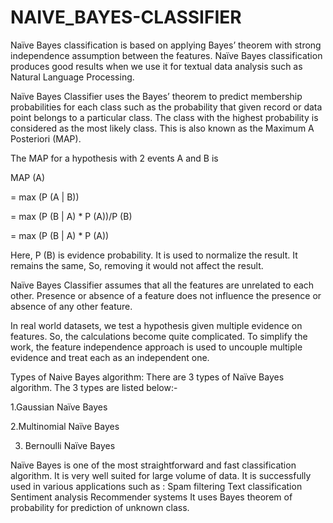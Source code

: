 # NAIVE_BAYES-CLASSIFIER
Naïve Bayes classification is based on applying Bayes’ theorem with strong independence assumption between the features. Naïve Bayes classification produces good results when we use it for textual data analysis such as Natural Language Processing.

Naïve Bayes Classifier uses the Bayes’ theorem to predict membership probabilities for each class such as the probability that given record or data point belongs to a particular class. The class with the highest probability is considered as the most likely class. This is also known as the Maximum A Posteriori (MAP).

The MAP for a hypothesis with 2 events A and B is

MAP (A)

= max (P (A | B))

= max (P (B | A) * P (A))/P (B)

= max (P (B | A) * P (A))

Here, P (B) is evidence probability. It is used to normalize the result. It remains the same, So, removing it would not affect the result.

Naïve Bayes Classifier assumes that all the features are unrelated to each other. Presence or absence of a feature does not influence the presence or absence of any other feature.

In real world datasets, we test a hypothesis given multiple evidence on features. So, the calculations become quite complicated. To simplify the work, the feature independence approach is used to uncouple multiple evidence and treat each as an independent one.

Types of Naive Bayes algorithm: 
There are 3 types of Naïve Bayes algorithm. The 3 types are listed below:-

1.Gaussian Naïve Bayes

2.Multinomial Naïve Bayes

3. Bernoulli Naïve Bayes

Naïve Bayes is one of the most straightforward and fast classification algorithm. It is very well suited for large volume of data. It is successfully used in various applications such as :
Spam filtering
Text classification
Sentiment analysis
Recommender systems
It uses Bayes theorem of probability for prediction of unknown class.
